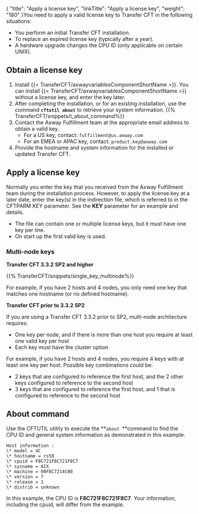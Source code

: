 {
    "title": "Apply a license key",
    "linkTitle": "Apply a license key",
    "weight": "180"
}You need to apply a valid license key to Transfer CFT in the following situations:

- You perform an initial Transfer CFT installation.
- To replace an expired license key (typically after a year).
- A hardware upgrade changes the CPU ID (only applicable on certain UNIX).

Obtain a license key
--------------------

1. Install {{< TransferCFT/axwayvariablesComponentShortName  >}}. You can install {{< TransferCFT/axwayvariablesComponentShortName  >}} without a license key, and enter the key later.
1. After completing the installation, or for an existing installation, use the command **`cftutil about`** to retrieve your system information. {{% TransferCFT/snippets/t_about_command%}}
1. Contact the Axway Fulfillment team at the appropriate email address to obtain a valid key.
    -   For a US key, contact: `fulfillment@us.axway.com`
    -   For an EMEA or APAC key, contact: `product.key@axway.com`
1. Provide the hostname and system information for the installed or updated Transfer CFT.

Apply a license key
-------------------

Normally you enter the key that you received from the Axway Fulfillment team during the installation process. However, to apply the license key at a later date, enter the key(s) in the indirection file, which is referred to in the CFTPARM KEY parameter. See the **KEY** parameter for an example and details.

- The file can contain one or multiple license keys, but it must have one key per line.
- On start up the first valid key is used.

### Multi-node keys

****Transfer CFT 3.3.2 SP2 and higher****

{{% TransferCFT/snippets/single_key_multinode%}}

For example, if you have 2 hosts and 4 nodes, you only need one key that matches one hostname (or no defined hostname).

****Transfer CFT prior to 3.3.2 SP2****

If you are using a Transfer CFT 3.3.2 prior to SP2, multi-node architecture requires:

- One key per node, and if there is more than one host you require at least one valid key per host
- Each key must have the cluster option

For example, if you have 2 hosts and 4 nodes, you require 4 keys with at least one key per host. Possible key combinations could be:

- 2 keys that are configured to reference the first host, and the 2 other keys configured to reference to the second host
- 3 keys that are configured to reference the first host, and 1 that is configured to reference to the second host

About command
-------------

Use the CFTUTIL utility to execute the **`about `**command to find the CPU ID and general system information as demonstrated in this example.

```
Host information :
\* model = 4C
\* hostname = rs58
\* cpuid = F8C721F8C721F8C7
\* sysname = AIX
\* machine = 00F8C7214C00
\* version = 7
\* release = 1
\* distrib = unknown
```

In this example, the CPU ID is ****F8C721F8C721F8C7****. Your information, including the cpuid, will differ from the example.
